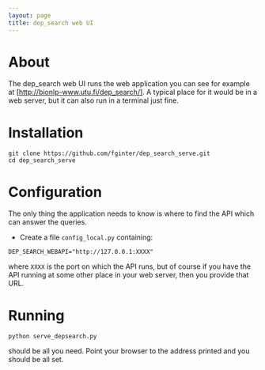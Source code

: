 ```yaml
---
layout: page
title: dep_search web UI
---
```


# About

The dep_search web UI runs the web application you can see for example at [http://bionlp-www.utu.fi/dep_search/]. A typical place for it would be in a web server, but it can also run in a terminal just fine.

# Installation

```
git clone https://github.com/fginter/dep_search_serve.git
cd dep_search_serve
```

# Configuration

The only thing the application needs to know is where to find the API which can answer the queries.

* Create a file `config_local.py` containing:

```
DEP_SEARCH_WEBAPI="http://127.0.0.1:XXXX"
```

where `XXXX` is the port on which the API runs, but of course if you have the API running at some other place in your web server, then you provide that URL.

# Running

```
python serve_depsearch.py
```

should be all you need. Point your browser to the address printed and you should be all set.
